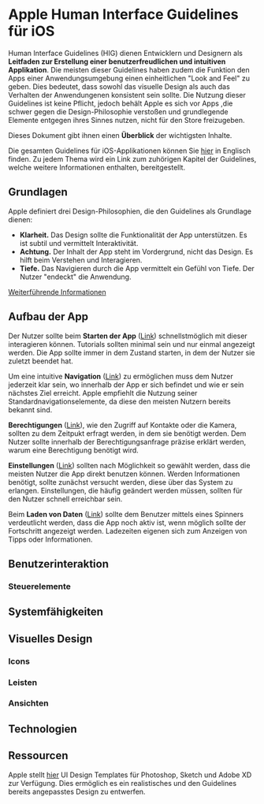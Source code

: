 # Apple Human Interface Guidelines für iOS
Human Interface Guidelines (HIG) dienen Entwicklern und Designern als **Leitfaden zur Erstellung einer benutzerfreudlichen und intuitiven Applikation**. Die meisten dieser Guidelines haben zudem die Funktion den Apps einer Anwendungsumgebung einen einheitlichen "Look and Feel" zu geben. Dies bedeutet, dass sowohl das visuelle Design als auch das Verhalten der Anwendungenen konsistent sein sollte.  Die Nutzung dieser Guidelines ist keine Pflicht, jedoch behält Apple es sich vor Apps ,die schwer gegen die Design-Philosophie verstoßen und grundlegende Elemente entgegen ihres Sinnes nutzen, nicht für den Store freizugeben.

Dieses Dokument gibt ihnen einen **Überblick** der wichtigsten Inhalte.

Die gesamten Guidelines für iOS-Applikationen können Sie [hier](https://developer.apple.com/ios/human-interface-guidelines/overview/themes/) in Englisch finden. Zu jedem Thema wird ein Link zum zuhörigen Kapitel der Guidelines, welche weitere Informationen enthalten, bereitgestellt. 
## Grundlagen
Apple definiert drei Design-Philosophien, die den Guidelines als Grundlage dienen:
* **Klarheit.** Das Design sollte die Funktionalität der App unterstützen. Es ist subtil und vermittelt Interaktivität. 
* **Achtung.** Der Inhalt der App steht im Vordergrund, nicht das Design. Es hilft beim Verstehen und Interagieren.
* **Tiefe.** Das Navigieren durch die App vermittelt ein Gefühl von Tiefe. Der Nutzer "endeckt" die Anwendung.

[Weiterführende Informationen](https://developer.apple.com/ios/human-interface-guidelines/overview/themes/)
## Aufbau der App
Der Nutzer sollte beim **Starten der App** ([Link](https://developer.apple.com/ios/human-interface-guidelines/app-architecture/onboarding/)) schnellstmöglich mit dieser interagieren können. Tutorials sollten minimal sein und nur einmal angezeigt werden. Die App sollte immer in dem Zustand starten, in dem der Nutzer sie zuletzt beendet hat.  

Um eine intuitive **Navigation** ([Link](https://developer.apple.com/ios/human-interface-guidelines/app-architecture/navigation/)) zu ermöglichen muss dem Nutzer jederzeit klar sein, wo innerhalb der App er sich befindet und wie er sein nächstes Ziel erreicht. Apple empfiehlt die Nutzung seiner Standardnavigationselemente, da diese den meisten Nutzern bereits bekannt sind.

**Berechtigungen** ([Link](https://developer.apple.com/ios/human-interface-guidelines/app-architecture/requesting-permission/)), wie den Zugriff auf Kontakte oder die Kamera, sollten zu dem Zeitpukt erfragt werden, in dem sie benötigt werden. Dem Nutzer sollte innerhalb der Berechtigungsanfrage präzise erklärt werden, warum eine Berechtigung benötigt wird.


**Einstellungen** ([Link](https://developer.apple.com/ios/human-interface-guidelines/app-architecture/settings/)) sollten nach Möglichkeit so gewählt werden, dass die meisten Nutzer die App direkt benutzen können. Werden Informationen benötigt, sollte zunächst versucht werden, diese über das System zu erlangen. Einstellungen, die häufig geändert werden müssen, sollten für den Nutzer schnell erreichbar sein.

Beim **Laden von Daten** ([Link](https://developer.apple.com/ios/human-interface-guidelines/app-architecture/loading/)) sollte dem Benutzer mittels eines Spinners verdeutlicht werden, dass die App noch aktiv ist, wenn möglich 
sollte der Fortschritt angezeigt werden. Ladezeiten eigenen sich zum Anzeigen von Tipps oder Informationen. 

## Benutzerinteraktion

### Steuerelemente
## Systemfähigkeiten
## Visuelles Design
### Icons
### Leisten
### Ansichten
## Technologien
## Ressourcen
Apple stellt [hier](https://developer.apple.com/design/resources/#ios-apps) UI Design Templates für Photoshop, Sketch und Adobe XD zur Verfügung. Dies ermöglich es ein realistisches und den Guidelines bereits angepasstes Design zu entwerfen.
